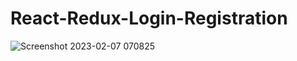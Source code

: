 # React-Redux-Login-Registration


![Screenshot 2023-02-07 070825](https://user-images.githubusercontent.com/93249038/217126452-83e591c7-169a-432e-b025-951f57f94cd8.png)
